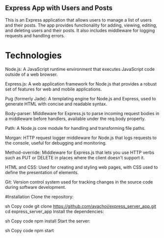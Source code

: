 ## Express App with Users and Posts

This is an Express application that allows users to manage a list of users and their posts. The app provides functionality for adding, viewing, editing, and deleting users and their posts. It also includes middleware for logging requests and handling errors.

# Technologies

Node.js: A JavaScript runtime environment that executes JavaScript code outside of a web browser.

Express.js: A web application framework for Node.js that provides a robust set of features for web and mobile applications.

Pug (formerly Jade): A templating engine for Node.js and Express, used to generate HTML with concise and readable syntax.

Body-parser: Middleware for Express.js to parse incoming request bodies in a middleware before handlers, available under the req.body property.

Path: A Node.js core module for handling and transforming file paths.

Morgan: HTTP request logger middleware for Node.js that logs requests to the console, useful for debugging and monitoring.

Method-override: Middleware for Express.js that lets you use HTTP verbs such as PUT or DELETE in places where the client doesn't support it.

HTML and CSS: Used for creating and styling web pages, with CSS used to define the presentation of elements.

Git: Version control system used for tracking changes in the source code during software development.

#Installation
Clone the repository:

sh
Copy code
git clone https://github.com/avachoi/express_server_app.git
cd express_server_app
Install the dependencies:

sh
Copy code
npm install
Start the server:

sh
Copy code
npm start
